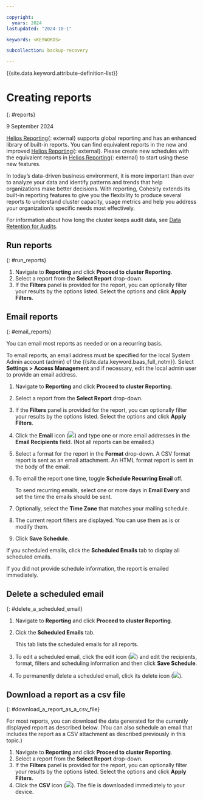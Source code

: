 ```yaml
---

copyright:
  years: 2024
lastupdated: "2024-10-1"

keywords: <KEYWORDS>

subcollection: backup-recovery

---
```


{{site.data.keyword.attribute-definition-list}}

# Creating reports
{: #reports}

9 September 2024

[Helios Reporting](https://docs.cohesity.com/WebHelios/Content/Helios/HeliosReports.htm){: external} supports global reporting and has an enhanced library of built-in reports. You can find equivalent reports in the new and improved [Helios Reporting](https://docs.cohesity.com/WebHelios/Content/Helios/HeliosReports.htm){: external}. Please create new schedules with the equivalent reports in [Helios Reporting](https://docs.cohesity.com/WebHelios/Content/Helios/HeliosReports.htm){: external} to start using these new features.

In today’s data-driven business environment, it is more important than ever to analyze your data and identify patterns and trends that help organizations make better decisions. With reporting, Cohesity extends its built-in reporting features to give you the flexibility to produce several reports to understand cluster capacity, usage metrics and help you address your organization’s specific needs most effectively.

For information about how long the cluster keeps audit data, see [Data Retention for Audits](../../../Concepts/AuditRetention.htm).

## Run reports
{: #run_reports}

1. Navigate to **Reporting** and click **Proceed to cluster Reporting**.
2. Select a report from the **Select Report** drop-down.
3. If the **Filters** panel is provided for the report, you can optionally filter your results by the options listed. Select the options and click **Apply Filters**.

## Email reports
{: #email_reports}

You can email most reports as needed or on a recurring basis.

To email reports, an email address must be specified for the local System Admin account (admin) of the {{site.data.keyword.baas_full_notm}}. Select **Settings > Access Management** and if necessary, edit the local admin user to provide an email address.

1. Navigate to **Reporting** and click **Proceed to cluster Reporting**.
2. Select a report from the **Select Report** drop-down.
3. If the **Filters** panel is provided for the report, you can optionally filter your results by the options listed. Select the options and click **Apply Filters**.
4. Click the **Email** icon (![](../../../Resources/Images/i/icn/clock-h.svg)) and type one or more email addresses in the **Email Recipients** field. (Not all reports can be emailed.)
5. Select a format for the report in the **Format** drop-down. A CSV format report is sent as an email attachment. An HTML format report is sent in the body of the email.
6. To email the report one time, toggle **Schedule Recurring Email** off.
    
    To send recurring emails, select one or more days in **Email Every** and set the time the emails should be sent.
    
7. Optionally, select the **Time Zone** that matches your mailing schedule.
    
8. The current report filters are displayed. You can use them as is or modify them.
9. Click **Save Schedule**.

If you scheduled emails, click the **Scheduled Emails** tab to display all scheduled emails.

If you did not provide schedule information, the report is emailed immediately.

## Delete a scheduled email
{: #delete_a_scheduled_email}

1. Navigate to **Reporting** and click **Proceed to cluster Reporting**.
    
2. Cick the **Scheduled Emails** tab.
    
    This tab lists the scheduled emails for all reports.
    
3. To edit a scheduled email, click the edit icon (![](../../../Resources/Images/i/icn/edit-h.svg)) and edit the recipients, format, filters and scheduling information and then click **Save Schedule**.
4. To permanently delete a scheduled email, click its delete icon (![](../../../Resources/Images/i/icn/delete-h.svg)).

## Download a report as a csv file
{: #download_a_report_as_a_csv_file}

For most reports, you can download the data generated for the currently displayed report as described below. (You can also schedule an email that includes the report as a CSV attachment as described previously in this topic.)

1. Navigate to **Reporting** and click **Proceed to cluster Reporting**.
2. Select a report from the **Select Report** drop-down.
3. If the **Filters** panel is provided for the report, you can optionally filter your results by the options listed. Select the options and click **Apply Filters**.
4. Click the **CSV** icon (![](../../../Resources/Images/i/icn/download-h.svg)). The file is downloaded immediately to your device.
